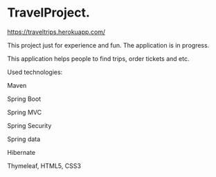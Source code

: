 # TravelProject.  
https://traveltrips.herokuapp.com/

This project just for experience and fun.
The application is in progress.

This application helps people to find trips, order tickets and etc.

Used technologies:

Maven

Spring Boot 

Spring MVC

Spring Security

Spring data

Hibernate

Thymeleaf, HTML5, CSS3
